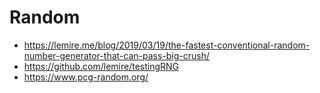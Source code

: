 # Random

- https://lemire.me/blog/2019/03/19/the-fastest-conventional-random-number-generator-that-can-pass-big-crush/
- https://github.com/lemire/testingRNG
- https://www.pcg-random.org/
